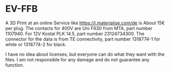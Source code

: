 # EV-FFB

A 3D Print at an online Service like https://i.materialise.com/de is About 15€ per plug.  The contacts for 400V are Uni F630 from MTA, part number 1107940. For 12V Kostal PLK 14.5, part number 23124734300. The connector for the data is from TE connectivity, part number 1318774-1 for white or 1318774-2 for black.

 I have no idea about licenses, but everyone can do what they want with the files. I am not responsible for any damage and do not guarantee any function.
